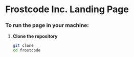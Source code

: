 # Frostcode Inc. Landing Page

### To run the page in your machine:
1. **Clone the repository**  
   ```sh
   git clone 
   cd frostcode
   ```
